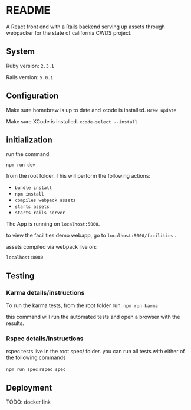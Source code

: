 # README

A React front end with a Rails backend serving up assets through webpacker for the state of california CWDS project.

## System 
Ruby version: `2.3.1`

Rails version: `5.0.1`

## Configuration 
Make sure homebrew is up to date and xcode is installed. 
`Brew update` 

Make sure XCode is installed. 
`xcode-select --install`

## initialization

run the command:

`npm run dev`

from the root folder. This will perform the following actions:
 - `bundle install`
 - `npm install `
 - `compiles webpack assets`
 - `starts assets` 
 - `starts rails server`

The App is running on 
`localhost:5000`. 

to view the facilities demo webapp, go to
`localhost:5000/facilities` .

assets compiled via webpack live on:

`localhost:8080`

## Testing 

### Karma details/instructions
To run the karma tests, from the root folder run:
`npm run karma`

this command will run the automated tests and open a browser with the results. 

### Rspec details/instructions
 rspec tests live in the root spec/ folder. you can run all tests with either of the following commands
 
 `npm run spec`
 `rspec spec`


## Deployment 
TODO: docker link
